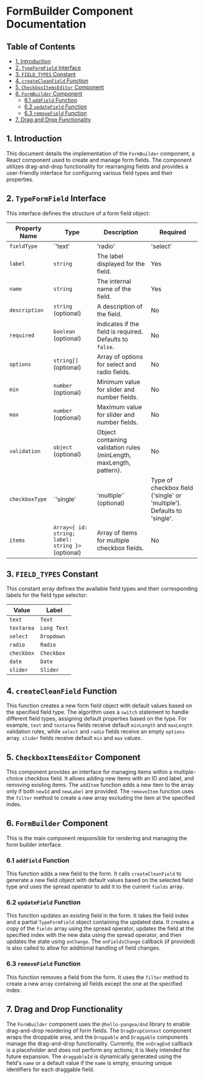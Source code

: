 # FormBuilder Component Documentation

## Table of Contents

* [1. Introduction](#1-introduction)
* [2. `TypeFormField` Interface](#2-typeformfield-interface)
* [3. `FIELD_TYPES` Constant](#3-fieldtypes-constant)
* [4. `createCleanField` Function](#4-createcleanfield-function)
* [5. `CheckboxItemsEditor` Component](#5-checkboxitemseditor-component)
* [6. `FormBuilder` Component](#6-formbuilder-component)
    * [6.1 `addField` Function](#61-addfield-function)
    * [6.2 `updateField` Function](#62-updatefield-function)
    * [6.3 `removeField` Function](#63-removefield-function)
* [7. Drag and Drop Functionality](#7-drag-and-drop-functionality)


## 1. Introduction

This document details the implementation of the `FormBuilder` component, a React component used to create and manage form fields.  The component utilizes drag-and-drop functionality for rearranging fields and provides a user-friendly interface for configuring various field types and their properties.


## 2. `TypeFormField` Interface

This interface defines the structure of a form field object:

| Property Name     | Type                               | Description                                                                    | Required |
|-----------------|------------------------------------|--------------------------------------------------------------------------------|----------|
| `fieldType`      | `'text' | 'radio' | 'select' | 'slider' | 'checkbox' | 'date' | 'textarea'` | The type of form field.                                                     | Yes      |
| `label`          | `string`                           | The label displayed for the field.                                            | Yes      |
| `name`           | `string`                           | The internal name of the field.                                               | Yes      |
| `description`    | `string` (optional)                | A description of the field.                                                    | No       |
| `required`       | `boolean` (optional)               | Indicates if the field is required. Defaults to `false`.                     | No       |
| `options`        | `string[]` (optional)              | Array of options for select and radio fields.                               | No       |
| `min`            | `number` (optional)                | Minimum value for slider and number fields.                                   | No       |
| `max`            | `number` (optional)                | Maximum value for slider and number fields.                                   | No       |
| `validation`     | `object` (optional)                | Object containing validation rules (minLength, maxLength, pattern).            | No       |
| `checkboxType`   | `'single' | 'multiple'` (optional)       | Type of checkbox field ('single' or 'multiple'). Defaults to 'single'.     | No       |
| `items`          | `Array<{ id: string; label: string }>` (optional) | Array of items for multiple checkbox fields.                                | No       |


## 3. `FIELD_TYPES` Constant

This constant array defines the available field types and their corresponding labels for the field type selector:

| Value      | Label       |
|------------|-------------|
| `text`     | `Text`       |
| `textarea` | `Long Text` |
| `select`   | `Dropdown`   |
| `radio`    | `Radio`      |
| `checkbox` | `Checkbox`   |
| `date`     | `Date`       |
| `slider`   | `Slider`     |


## 4. `createCleanField` Function

This function creates a new form field object with default values based on the specified field type. The algorithm uses a `switch` statement to handle different field types, assigning default properties based on the type.  For example, `text` and `textarea` fields receive default `minLength` and `maxLength` validation rules, while `select` and `radio` fields receive an empty `options` array.  `slider` fields receive default `min` and `max` values.


## 5. `CheckboxItemsEditor` Component

This component provides an interface for managing items within a multiple-choice checkbox field. It allows adding new items with an ID and label, and removing existing items.  The `addItem` function adds a new item to the array only if both `newId` and `newLabel` are provided. The `removeItem` function uses the `filter` method to create a new array excluding the item at the specified index.


## 6. `FormBuilder` Component

This is the main component responsible for rendering and managing the form builder interface.

### 6.1 `addField` Function

This function adds a new field to the form. It calls `createCleanField` to generate a new field object with default values based on the selected field type and uses the spread operator to add it to the current `fields` array.

### 6.2 `updateField` Function

This function updates an existing field in the form.  It takes the field index and a partial `TypeFormField` object containing the updated data. It creates a copy of the `fields` array using the spread operator, updates the field at the specified index with the new data using the spread operator, and then updates the state using `onChange`. The `onFieldsChange` callback (if provided) is also called to allow for additional handling of field changes.

### 6.3 `removeField` Function

This function removes a field from the form. It uses the `filter` method to create a new array containing all fields except the one at the specified index.


## 7. Drag and Drop Functionality

The `FormBuilder` component uses the `@hello-pangea/dnd` library to enable drag-and-drop reordering of form fields. The `DragDropContext` component wraps the droppable area, and the `Droppable` and `Draggable` components manage the drag-and-drop functionality.  Currently, the `onDragEnd` callback is a placeholder and does not perform any actions; it is likely intended for future expansion. The `draggableId` is dynamically generated using the field's `name` or a default value if the `name` is empty, ensuring unique identifiers for each draggable field.
